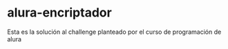 # alura-encriptador
Esta es la solución al challenge planteado por el curso de programación de alura
